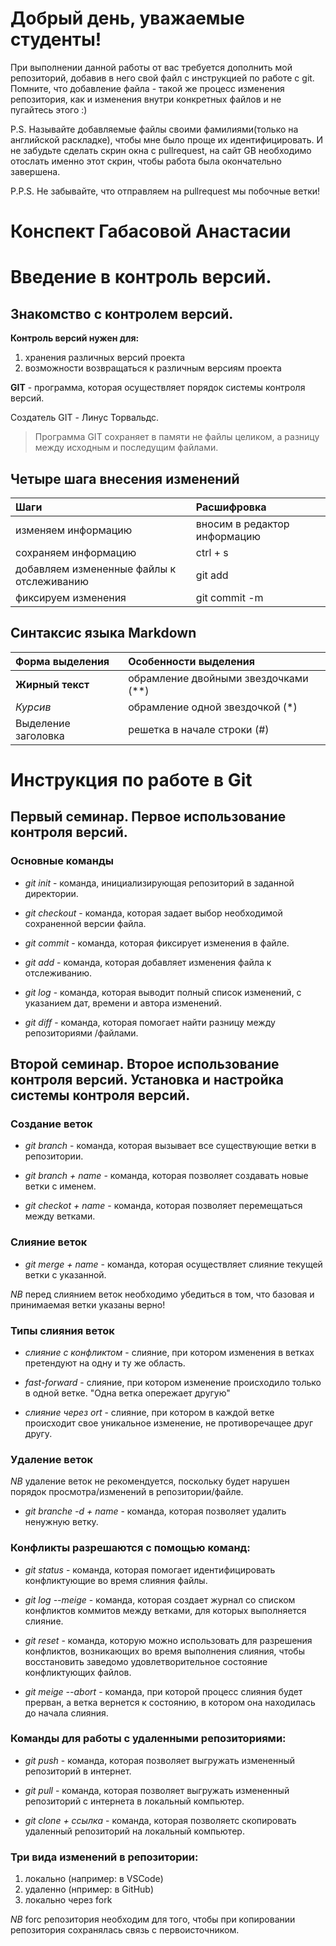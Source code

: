 # Добрый день, уважаемые студенты! 
  При выполнении данной работы от вас требуется дополнить мой репозиторий, добавив в него свой файл с инструкцией по работе с git. Помните, что добавление файла - такой же процесс изменения репозитория, как и изменения внутри конкретных файлов и не пугайтесь этого :)

  P.S. Называйте добавляемые файлы своими фамилиями(только на английской раскладке), чтобы мне было проще их идентифицировать. И не забудьте сделать скрин окна с pullrequest, на сайт GB необходимо отослать именно этот скрин, чтобы работа была окончательно завершена.

  P.P.S. Не забывайте, что отправляем на pullrequest мы побочные ветки!

  # Конспект Габасовой Анастасии

  # Введение в контроль версий.

## Знакомство с контролем версий.

**Контроль версий нужен для:**
1. хранения различных версий проекта
2. возможности возвращаться к различным версиям проекта

**GIT** - программа, которая осуществляет порядок системы контроля версий. 

Создатель GIT - Линус Торвальдс.

> Программа GIT сохраняет в памяти не файлы целиком, а разницу между исходным и последущим файлами.

## Четыре шага внесения изменений

| Шаги | Расшифровка |
| :---- | :---- |
| изменяем информацию | вносим в редактор информацию |
| сохраняем информацию | ctrl + s |
| добавляем измененные файлы к отслеживанию | git add |
| фиксируем изменения | git commit -m |

## Синтаксис языка Markdown

| Форма выделения | Особенности выделения
| :---- | :---- |
| **Жирный текст** | обрамление двойными звездочками (**) |
| *Курсив* | обрамление одной звездочкой (*) |
| Выделение заголовка | решетка в начале строки (#) |


# Инструкция по работе в Git

## Первый семинар. Первое использование контроля версий.

### Основные команды 

* *git init* - команда, инициализирующая репозиторий в заданной директории.

* *git checkout* - команда, которая задает выбор необходимой сохраненной версии файла.

* *git commit* - команда, которая фиксирует изменения в файле.

* *git add* - команда, которая добавляет изменения файла к отслеживанию.

* *git log* - команда, которая выводит полный список изменений, с указанием дат, времени и автора изменений.

* *git diff* - команда, которая помогает найти разницу между репозиториями /файлами.

## Второй семинар. Второе использование контроля версий. Установка и настройка системы контроля версий. 

### Создание веток

* *git branch* - команда, которая вызывает все существующие ветки в репозитории.

* *git branch + name* - команда, которая позволяет создавать новые ветки с именем.

* *git checkot + name* - команда, которая позволяет перемещаться между ветками.

### Слияние веток

* *git merge + name* - команда, которая осуществляет слияние текущей ветки с указанной.

_*NB*_ перед слиянием веток необходимо убедиться в том, что базовая и принимаемая ветки указаны верно!

### Типы слияния веток

* *слияние с конфликтом* - слияние, при котором изменения в ветках претендуют на одну и ту же область.

* *fast-forward* - слияние, при котором изменение происходило только в одной ветке. "Одна ветка опережает другую"

* *слияние через ort* - слияние, при котором в каждой ветке происходит свое уникальное изменение, не противоречащее друг другу.

### Удаление веток

_*NB*_ удаление веток не рекомендуется, поскольку будет нарушен порядок просмотра/изменений в репозитории/файле.

* *git branche -d + name* - команда, которая позволяет удалить ненужную ветку.

### Конфликты разрешаются с помощью команд:

* *git status* - команда, которая помогает идентифицировать конфликтующие во время слияния файлы.

* *git log --meige* - команда, которая создает журнал со списком конфликтов коммитов между ветками, для которых выполняется слияние.

* *git reset* - команда, которую можно использовать для разрешения конфликтов, возникающих во время выполнения слияния, чтобы восстановить заведомо удовлетворительное состояние конфликтующих файлов.

* *git meige --abort* - команда, при которой процесс слияния будет прерван, а ветка вернется к состоянию, в котором она находилась до начала слияния.

### Команды для работы с удаленными репозиториями:

* *git push* - команда, которая позволяет выгружать измененный репозиторий в интернет.

* *git pull* - команда, которая позволяет выгружать измененный репозиторий с интернета в локальный компьютер.

* *git clone + ссылка* - команда, которая позволяетс скопировать удаленный репозиторий на локальный компьютер.

### Три вида изменений в репозитории:

1. локально (например: в VSCode)
2. удаленно (нпример: в GitHub)
3. локально через fork

_*NB*_ forc репозитория необходим для того, чтобы при копировании репозитория сохранялась связь с первоисточником. 
